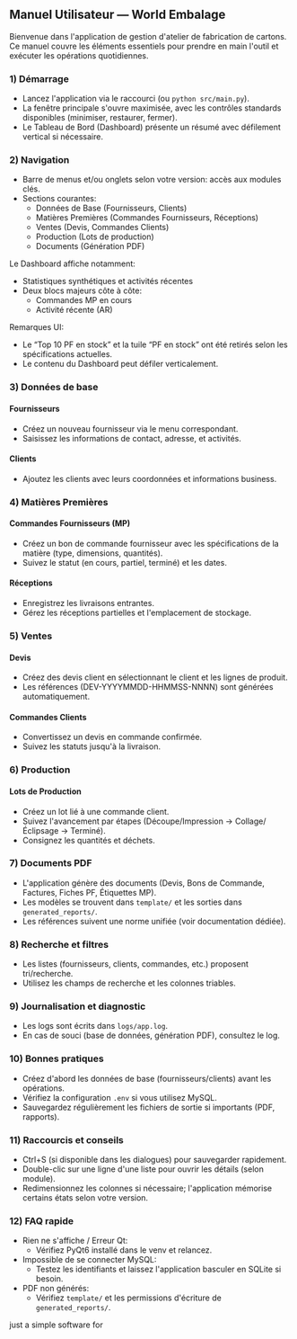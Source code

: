 ## Manuel Utilisateur — World Embalage

Bienvenue dans l'application de gestion d'atelier de fabrication de cartons. Ce manuel couvre les éléments essentiels pour prendre en main l'outil et exécuter les opérations quotidiennes.

### 1) Démarrage

- Lancez l'application via le raccourci (ou `python src/main.py`).
- La fenêtre principale s'ouvre maximisée, avec les contrôles standards disponibles (minimiser, restaurer, fermer).
- Le Tableau de Bord (Dashboard) présente un résumé avec défilement vertical si nécessaire.

### 2) Navigation

- Barre de menus et/ou onglets selon votre version: accès aux modules clés.
- Sections courantes:
  - Données de Base (Fournisseurs, Clients)
  - Matières Premières (Commandes Fournisseurs, Réceptions)
  - Ventes (Devis, Commandes Clients)
  - Production (Lots de production)
  - Documents (Génération PDF)

Le Dashboard affiche notamment:

- Statistiques synthétiques et activités récentes
- Deux blocs majeurs côte à côte:
  - Commandes MP en cours
  - Activité récente (AR)

Remarques UI:

- Le “Top 10 PF en stock” et la tuile “PF en stock” ont été retirés selon les spécifications actuelles.
- Le contenu du Dashboard peut défiler verticalement.

### 3) Données de base

#### Fournisseurs

- Créez un nouveau fournisseur via le menu correspondant.
- Saisissez les informations de contact, adresse, et activités.

#### Clients

- Ajoutez les clients avec leurs coordonnées et informations business.

### 4) Matières Premières

#### Commandes Fournisseurs (MP)

- Créez un bon de commande fournisseur avec les spécifications de la matière (type, dimensions, quantités).
- Suivez le statut (en cours, partiel, terminé) et les dates.

#### Réceptions

- Enregistrez les livraisons entrantes.
- Gérez les réceptions partielles et l'emplacement de stockage.

### 5) Ventes

#### Devis

- Créez des devis client en sélectionnant le client et les lignes de produit.
- Les références (DEV-YYYYMMDD-HHMMSS-NNNN) sont générées automatiquement.

#### Commandes Clients

- Convertissez un devis en commande confirmée.
- Suivez les statuts jusqu'à la livraison.

### 6) Production

#### Lots de Production

- Créez un lot lié à une commande client.
- Suivez l'avancement par étapes (Découpe/Impression → Collage/Éclipsage → Terminé).
- Consignez les quantités et déchets.

### 7) Documents PDF

- L'application génère des documents (Devis, Bons de Commande, Factures, Fiches PF, Étiquettes MP).
- Les modèles se trouvent dans `template/` et les sorties dans `generated_reports/`.
- Les références suivent une norme unifiée (voir documentation dédiée).

### 8) Recherche et filtres

- Les listes (fournisseurs, clients, commandes, etc.) proposent tri/recherche.
- Utilisez les champs de recherche et les colonnes triables.

### 9) Journalisation et diagnostic

- Les logs sont écrits dans `logs/app.log`.
- En cas de souci (base de données, génération PDF), consultez le log.

### 10) Bonnes pratiques

- Créez d'abord les données de base (fournisseurs/clients) avant les opérations.
- Vérifiez la configuration `.env` si vous utilisez MySQL.
- Sauvegardez régulièrement les fichiers de sortie si importants (PDF, rapports).

### 11) Raccourcis et conseils

- Ctrl+S (si disponible dans les dialogues) pour sauvegarder rapidement.
- Double-clic sur une ligne d'une liste pour ouvrir les détails (selon module).
- Redimensionnez les colonnes si nécessaire; l'application mémorise certains états selon votre version.

### 12) FAQ rapide

- Rien ne s'affiche / Erreur Qt:
  - Vérifiez PyQt6 installé dans le venv et relancez.
- Impossible de se connecter MySQL:
  - Testez les identifiants et laissez l'application basculer en SQLite si besoin.
- PDF non générés:
  - Vérifiez `template/` et les permissions d'écriture de `generated_reports/`.

just a simple software for
